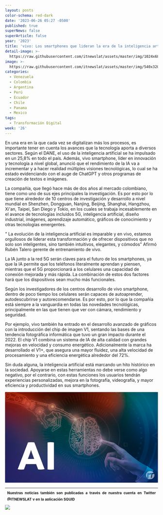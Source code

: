 ```yaml
---
layout: posts
color-schema: red-dark
date: '2023-06-26 05:27 -0500'
published: true
superNews: false
superArticle: false
year: '2023'
title: 'vivo: Los smartphones que lideran la era de la inteligencia artificial'
detail-image: >-
  https://raw.githubusercontent.com/itnewslat/assets/master/img/1024x680/AI2023-g.jpg
image: >-
  https://raw.githubusercontent.com/itnewslat/assets/master/img/540x320/AI2023-p.jpg
categories:
  - Venezuela
  - Colombia
  - Argentina
  - Perú
  - Ecuador
  - Chile
  - Panama
  - Mexico
tags:
  - Transformación Digital
week: '26'
---
```

En una era en la que cada vez se digitalizan más los procesos, es importante tener en cuenta los avances que la tecnología aporta a diversos sectores. Según el DANE, el uso de la inteligencia artificial se ha impulsado en un 25,8% en todo el país. Además, vivo smartphone, líder en innovación y tecnología a nivel global, anunció que el rendimiento de la IA va a incrementar y a hacer realidad múltiples visiones tecnológicas, lo cual se ha estado evidenciando con el auge de ChatGPT y otros programas de creación de textos e imágenes.
 
La compañía, que llegó hace más de dos años al mercado colombiano, tiene como uno de sus ejes principales la investigación. Es por esto por lo que tiene alrededor de 10 centros de investigación y desarrollo a nivel mundial en Shenzhen, Dongguan, Nanjing, Beijing, Shanghai, Hangzhou, Xi'an, Taipei, San Diego y Tokio, en los cuales se trabaja incesablemente en el avance de tecnologías incluidos 5G, inteligencia artificial, diseño industrial, imágenes, aprendizaje automático, gráficos de conocimiento y otras tecnologías emergentes.
 
" La evolución de la inteligencia artificial es imparable y en vivo, estamos orgullosos de liderar esta transformación y de ofrecer dispositivos que no solo son inteligentes, sino también intuitivos, elegantes, y cómodos" Afirmó Rubén Talero gerente de entrenamiento de vivo.
 
La IA junto a la red 5G serán claves para el futuro de los smartphones, ya que la IA permite que los teléfonos literalmente aprendan y piensen, mientras que el 5G proporcionará a los celulares una capacidad de conexión mejorada y más rápida. La combinación de estos dos factores hará que los dispositivos sean mucho más funcionales.
 
Según los investigadores de los centros desarrollo de vivo smartphone, dentro de poco tiempo los celulares serán capaces de autoaprender, autodescubrirse y autorecomendarse. Es por esto, por lo que la compañía está siempre a la vanguardia en todas las novedades tecnológicas, principalmente en las que tienen que ver con cámara, rendimiento y seguridad. 
 
Por ejemplo, vivo también ha entrado en el desarrollo avanzado de gráficos con la introducción del chip de imagen V1, sentando las bases de una tendencia fotográfica informática que tuvo un gran impacto durante el 2022. El chip V1 combina un sistema de IA de alta calidad con grandes mejoras en velocidad y consumo energético. Adicionalmente la marca ha desarrollado el V1+, que asegura una mayor fluidez, una alta velocidad de procesamiento y una eficiencia energética alrededor del 72%. 
 
Sin duda alguna, la inteligencia artificial está marcando un hito histórico en la sociedad. Apoyarse en estas herramientas no debe verse como algo negativo, por el contrario, con estas funciones los usuarios tendrán experiencias personalizadas, mejora en la fotografía, videografía, y mayor eficiencia y productividad en sus smartphones.

![](https://raw.githubusercontent.com/itnewslat/assets/master/img/540x320/AI2023-p.jpg)

<table style="height: 42px;" width="569">
<tbody>
<tr>
<td style="text-align: justify;"><sub><strong>Nuestras noticias también son publicadas a través de nuestra cuenta en Twitter <a href="https://twitter.com/itnewslat?lang=es">@ITNEWSLAT</a> y en la aplicación <a href="https://squidapp.co/en/">SQUID</a></strong></sub></td>
</tr>
</tbody>
</table>
<img src="https://tracker.metricool.com/c3po.jpg?hash=56f88a41e39ab42c063cc51676587a04"/>